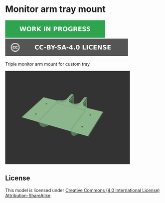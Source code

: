 # Monitor arm tray mount

![This model is a work in progress][work-in-progress-badge]
[![CC-BY-SA-4.0 license][license-badge]][license]

Triple monitor arm mount for custom tray

![Model render](images/readme/demo.png)

## License

This model is licensed under [Creative Commons (4.0 International License) Attribution-ShareAlike][license].


[license]: http://creativecommons.org/licenses/by-sa/4.0/
[license-badge]: /_static/license-badge-cc-by-sa-4.0.svg
[work-in-progress-badge]: /_static/work-in-progress-badge.svg
